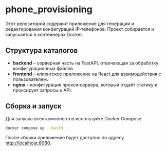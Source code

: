 # phone_provisioning

Этот репозиторий содержит приложение для генерации и редактирования конфигураций IP‑телефонов. Проект собирается и запускается в контейнерах Docker.

## Структура каталогов

- **backend** – серверная часть на FastAPI, отвечающая за обработку конфигурационных файлов.
- **frontend** – клиентское приложение на React для взаимодействия с пользователем.
- **nginx** – конфигурация прокси‑сервера, который отдаёт статику и проксирует запросы к API.

## Сборка и запуск

Для запуска всех компонентов используйте Docker Compose:

```bash
docker compose up --build
```

После сборки приложение будет доступно по адресу [http://localhost:8080](http://localhost:8080).
